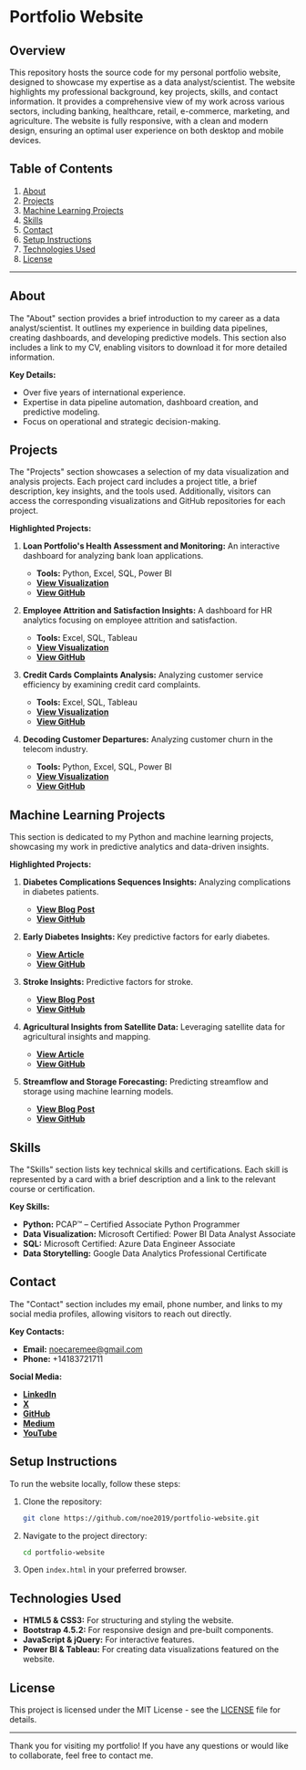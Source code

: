 # Portfolio Website

## Overview

This repository hosts the source code for my personal portfolio website, designed to showcase my expertise as a data analyst/scientist. The website highlights my professional background, key projects, skills, and contact information. It provides a comprehensive view of my work across various sectors, including banking, healthcare, retail, e-commerce, marketing, and agriculture. The website is fully responsive, with a clean and modern design, ensuring an optimal user experience on both desktop and mobile devices.

## Table of Contents

1. [About](#about)
2. [Projects](#projects)
3. [Machine Learning Projects](#machine-learning-projects)
4. [Skills](#skills)
5. [Contact](#contact)
6. [Setup Instructions](#setup-instructions)
7. [Technologies Used](#technologies-used)
8. [License](#license)

---

## About

The "About" section provides a brief introduction to my career as a data analyst/scientist. It outlines my experience in building data pipelines, creating dashboards, and developing predictive models. This section also includes a link to my CV, enabling visitors to download it for more detailed information.

**Key Details:**
- Over five years of international experience.
- Expertise in data pipeline automation, dashboard creation, and predictive modeling.
- Focus on operational and strategic decision-making.

## Projects

The "Projects" section showcases a selection of my data visualization and analysis projects. Each project card includes a project title, a brief description, key insights, and the tools used. Additionally, visitors can access the corresponding visualizations and GitHub repositories for each project.

**Highlighted Projects:**
1. **Loan Portfolio's Health Assessment and Monitoring:** An interactive dashboard for analyzing bank loan applications.
   - **Tools:** Python, Excel, SQL, Power BI
   - **[View Visualization](https://app.powerbi.com/view?r=eyJrIjoiZDA1YmZiNzMtZGY5NS00NTJiLTgxYmItNjUyOGVmYWMxZWFkIiwidCI6ImI1NWIwM2YzLTIyZmUtNDAyNi1hM2Y0LWQ2NTVjOThiNDAyMCJ9)**
   - **[View GitHub](https://github.com/noe2019/Smart-Lending/blob/main/README.md)**

2. **Employee Attrition and Satisfaction Insights:** A dashboard for HR analytics focusing on employee attrition and satisfaction.
   - **Tools:** Excel, SQL, Tableau
   - **[View Visualization](https://public.tableau.com/app/profile/noe.careme.fouotsa.manfouo/viz/HRAnalytics_17211814963320/HRAnalyticsDashboard)**
   - **[View GitHub](https://github.com/noe2019/Employees-Attrition-Analysis)**

3. **Credit Cards Complaints Analysis:** Analyzing customer service efficiency by examining credit card complaints.
   - **Tools:** Excel, SQL, Tableau
   - **[View Visualization](https://public.tableau.com/app/profile/noe.careme.fouotsa.manfouo/viz/CreditCardComplaints_17220260717800/CreditCardComplaints)**
   - **[View GitHub](https://github.com/noe2019/Credit-Complaint-Analysis/tree/main)**

4. **Decoding Customer Departures:** Analyzing customer churn in the telecom industry.
   - **Tools:** Python, Excel, SQL, Power BI
   - **[View Visualization](https://app.powerbi.com/view?r=eyJrIjoiYTQ4ODNhNTItMWVkZC00ZjQ1LTgzYjYtNDIwOWI0ZjZkOWIxIiwidCI6ImI1NWIwM2YzLTIyZmUtNDAyNi1hM2Y0LWQ2NTVjOThiNDAyMCJ9)**
   - **[View GitHub](https://github.com/noe2019/Telecom-Churn-Analysis-And-Prediction)**

## Machine Learning Projects

This section is dedicated to my Python and machine learning projects, showcasing my work in predictive analytics and data-driven insights.

**Highlighted Projects:**
1. **Diabetes Complications Sequences Insights:** Analyzing complications in diabetes patients.
   - **[View Blog Post](#)**
   - **[View GitHub](https://github.com/noe2019/T2DM_Complications_Trajectories)**

2. **Early Diabetes Insights:** Key predictive factors for early diabetes.
   - **[View Article](https://link.springer.com/article/10.1007/s40615-024-01980-8)**
   - **[View GitHub](#)**

3. **Stroke Insights:** Predictive factors for stroke.
   - **[View Blog Post](#)**
   - **[View GitHub](#)**

4. **Agricultural Insights from Satellite Data:** Leveraging satellite data for agricultural insights and mapping.
   - **[View Article](https://acsess.onlinelibrary.wiley.com/doi/epdf/10.1002/agg2.20460)**
   - **[View GitHub](#)**

5. **Streamflow and Storage Forecasting:** Predicting streamflow and storage using machine learning models.
   - **[View Blog Post](https://github.com/noe2019/Lake_storage_prediction)**
   - **[View GitHub](#)**

## Skills

The "Skills" section lists key technical skills and certifications. Each skill is represented by a card with a brief description and a link to the relevant course or certification.

**Key Skills:**
- **Python:** PCAP™ – Certified Associate Python Programmer
- **Data Visualization:** Microsoft Certified: Power BI Data Analyst Associate
- **SQL:** Microsoft Certified: Azure Data Engineer Associate
- **Data Storytelling:** Google Data Analytics Professional Certificate

## Contact

The "Contact" section includes my email, phone number, and links to my social media profiles, allowing visitors to reach out directly. 

**Key Contacts:**
- **Email:** noecaremee@gmail.com
- **Phone:** +14183721711

**Social Media:**
- **[LinkedIn](https://www.linkedin.com/in/noefouotsa/)**
- **[X](https://x.com/NoeFouotsa)**
- **[GitHub](https://github.com/noe2019)**
- **[Medium](https://medium.com/@noe.fouotsa)**
- **[YouTube](https://www.youtube.com/@No%C3%A9Fouotsa)**

## Setup Instructions

To run the website locally, follow these steps:

1. Clone the repository:
   ```bash
   git clone https://github.com/noe2019/portfolio-website.git
   ```
2. Navigate to the project directory:
   ```bash
   cd portfolio-website
   ```
3. Open `index.html` in your preferred browser.

## Technologies Used

- **HTML5 & CSS3:** For structuring and styling the website.
- **Bootstrap 4.5.2:** For responsive design and pre-built components.
- **JavaScript & jQuery:** For interactive features.
- **Power BI & Tableau:** For creating data visualizations featured on the website.

## License

This project is licensed under the MIT License - see the [LICENSE](LICENSE) file for details.

---

Thank you for visiting my portfolio! If you have any questions or would like to collaborate, feel free to contact me.
